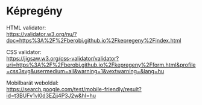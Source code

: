 # Képregény

HTML validator:<br>
https://validator.w3.org/nu/?doc=https%3A%2F%2Fberobi.github.io%2Fkepregeny%2Findex.html

CSS validator:<br>
https://jigsaw.w3.org/css-validator/validator?uri=https%3A%2F%2Fberobi.github.io%2Fkepregeny%2Fform.html&profile=css3svg&usermedium=all&warning=1&vextwarning=&lang=hu

Mobilbarát weboldal:<br>
https://search.google.com/test/mobile-friendly/result?id=t3BUFv1vl0d3EZjj4P3J2w&hl=hu


